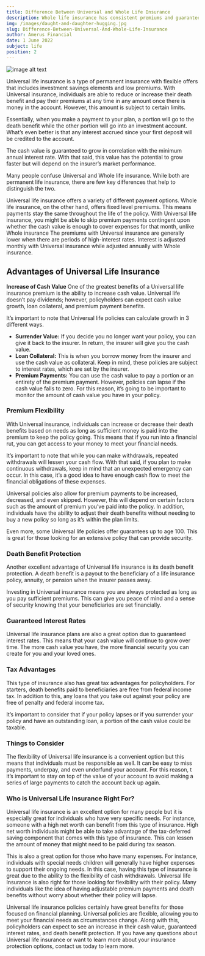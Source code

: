 ```yaml
---
title: Difference Between Universal and Whole Life Insurance
description: Whole life insurance has consistent premiums and guaranteed cash value, while a universal policy has flexible premiums and death benefits
img: /images/daught-and-daughter-hugging.jpg
slug: Difference-Between-Universal-And-Whole-Life-Insurance
author: Amerus Financial
date: 1 June 2022
subject: life
position: 2
---
```


![image alt text](/images/daught-and-daughter-hugging.jpg)

Universal life insurance is a type of permanent insurance with flexible offers that includes investment savings elements and low premiums. With Universal insurance, individuals are able to reduce or increase their death benefit and pay their premiums at any time in any amount once there is money in the account. However, this amount is subject to certain limits.

Essentially, when you make a payment to your plan, a portion will go to the death benefit while the other portion will go into an investment account. What’s even better is that any interest accrued since your first deposit will be credited to the account.

The cash value is guaranteed to grow in correlation with the minimum annual interest rate. With that said, this value has the potential to grow faster but will depend on the insurer’s market performance.

Many people confuse Universal and Whole life insurance. While both are permanent life insurance, there are few key differences that help to distinguish the two.

Universal life insurance offers a variety of different payment options. Whole life insurance, on the other hand, offers fixed level premiums. This means payments stay the same throughout the life of the policy.
With Universal life insurance, you might be able to skip premium payments contingent upon whether the cash value is enough to cover expenses for that month, unlike Whole insurance
The premiums with Universal insurance are generally lower when there are periods of high-interest rates.
Interest is adjusted monthly with Universal insurance while adjusted annually with Whole insurance.

## Advantages of Universal Life Insurance

**Increase of Cash Value**
One of the greatest benefits of a Universal life insurance premium is the ability to increase cash value. Universal life doesn’t pay dividends; however, policyholders can expect cash value growth, loan collateral, and premium payment benefits.

It’s important to note that Universal life policies can calculate growth in 3 different ways.

- **Surrender Value:** If you decide you no longer want your policy, you can give it back to the insurer. In return, the insurer will give you the cash value.
- **Loan Collateral:** This is when you borrow money from the insurer and use the cash value as collateral. Keep in mind, these policies are subject to interest rates, which are set by the insurer.
- **Premium Payments:** You can use the cash value to pay a portion or an entirety of the premium payment. However, policies can lapse if the cash value falls to zero. For this reason, it’s going to be important to monitor the amount of cash value you have in your policy.

### Premium Flexibility

With Universal insurance, individuals can increase or decrease their death benefits based on needs as long as sufficient money is paid into the premium to keep the policy going. This means that if you run into a financial rut, you can get access to your money to meet your financial needs.

It’s important to note that while you can make withdrawals, repeated withdrawals will lessen your cash flow. With that said, if you plan to make continuous withdrawals, keep in mind that an unexpected emergency can occur. In this case, it’s a good idea to have enough cash flow to meet the financial obligations of these expenses.

Universal policies also allow for premium payments to be increased, decreased, and even skipped. However, this will depend on certain factors such as the amount of premium you’ve paid into the policy. In addition, individuals have the ability to adjust their death benefits without needing to buy a new policy so long as it’s within the plan limits.

Even more, some Universal life policies offer guarantees up to age 100. This is great for those looking for an extensive policy that can provide security.

### Death Benefit Protection

Another excellent advantage of Universal life insurance is its death benefit protection. A death benefit is a payout to the beneficiary of a life insurance policy, annuity, or pension when the insurer passes away.

Investing in Universal insurance means you are always protected as long as you pay sufficient premiums. This can give you peace of mind and a sense of security knowing that your beneficiaries are set financially.

### Guaranteed Interest Rates

Universal life insurance plans are also a great option due to guaranteed interest rates. This means that your cash value will continue to grow over time. The more cash value you have, the more financial security you can create for you and your loved ones.

### Tax Advantages

This type of insurance also has great tax advantages for policyholders. For starters, death benefits paid to beneficiaries are free from federal income tax. In addition to this, any loans that you take out against your policy are free of penalty and federal income tax.

It’s important to consider that if your policy lapses or if you surrender your policy and have an outstanding loan, a portion of the cash value could be taxable.

### Things to Consider

The flexibility of Universal life insurance is a convenient option but this means that individuals must be responsible as well. It can be easy to miss payments, underpay, and even underfund your account. For this reason, t it’s important to stay on top of the value of your account to avoid making a series of large payments to catch the account back up again.

### Who is Universal Life Insurance Right For?

Universal life insurance is an excellent option for many people but it is especially great for individuals who have very specific needs. For instance, someone with a high net worth can benefit from this type of insurance. High net worth individuals might be able to take advantage of the tax-deferred saving component that comes with this type of insurance. This can lessen the amount of money that might need to be paid during tax season.

This is also a great option for those who have many expenses. For instance, individuals with special needs children will generally have higher expenses to support their ongoing needs. In this case, having this type of insurance is great due to the ability to the flexibility of cash withdrawals.
Universal life Insurance is also right for those looking for flexibility with their policy. Many individuals like the idea of having adjustable premium payments and death benefits without worry about whether their policy will lapse.

Universal life insurance policies certainly have great benefits for those focused on financial planning. Universal policies are flexible, allowing you to meet your financial needs as circumstances change. Along with this, policyholders can expect to see an increase in their cash value, guaranteed interest rates, and death benefit protection.
If you have any questions about Universal life insurance or want to learn more about your insurance protection options, contact us today to learn more.
